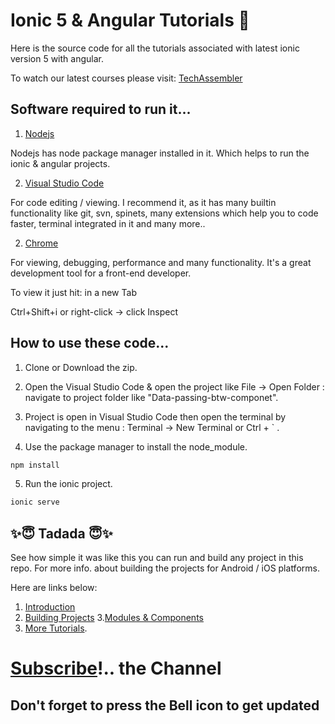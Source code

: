 # Ionic 5 & Angular Tutorials 🤘

Here is the source code for all the tutorials associated with latest ionic version 5 with angular.

To watch our latest courses please visit:
[TechAssembler](https://www.youtube.com/channel/UC1N8wlsT71TyWOFq4y-4V6Q) 

## Software required to run it...

1. [Nodejs](https://nodejs.org/en/)

Nodejs has node package manager installed in it. Which helps to run the ionic & angular projects.

2. [Visual Studio Code](https://code.visualstudio.com/)

For code editing / viewing. I recommend it, as it has many builtin functionality like git, svn, spinets, many extensions which help you to code faster, terminal integrated in it and many more..


2. [Chrome](https://www.google.com/chrome/)

For viewing, debugging, performance and many functionality.
It's a great development tool for a front-end developer.

To view it just hit: in a new Tab

Ctrl+Shift+i or right-click -> click Inspect


## How to use these code...

 1. Clone or Download the zip.

 2. Open the Visual Studio Code & open the project like File -> Open Folder : navigate to project folder like "Data-passing-btw-componet".

 3. Project is open in Visual Studio Code then open the terminal by navigating to the menu :
 Terminal -> New Terminal or Ctrl + ` .

4. Use the package manager to install the node_module.

```cmd
npm install
```
5. Run the ionic project.
```cmd
ionic serve
```

## ✨😇 Tadada 😇✨

See how simple it was like this you can run and build any project in this repo. For more info. about building the projects for Android / iOS platforms.

 Here are links below:

1. [Introduction](https://www.youtube.com/watch?v=Of6DXZ3-yDQ)
2. [Building Projects](https://www.youtube.com/watch?v=S8owTF2nSGw&t=3s)
3.[Modules & Components](https://www.youtube.com/watch?v=ifzr5cCsrfA)
4. [More Tutorials](https://www.youtube.com/watch?v=Of6DXZ3-yDQ&list=PLeEImLH0g06Degx9g6A_MnJbfHLKKwKj8).

# [Subscribe](https://www.youtube.com/channel/UC1N8wlsT71TyWOFq4y-4V6Q)!.. the Channel
## Don't forget to press the Bell icon to get updated
